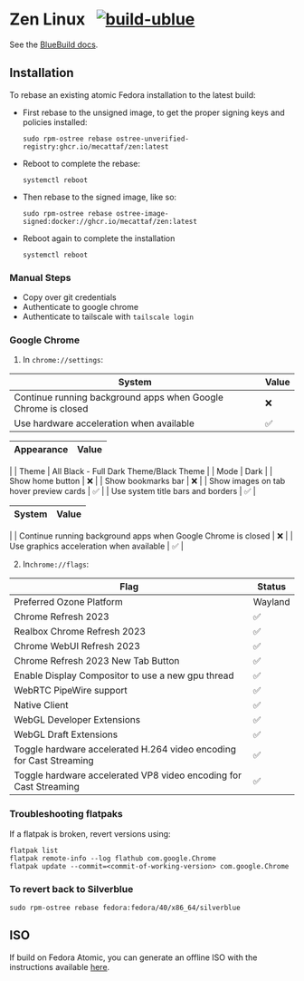 # Zen Linux &nbsp; [![build-ublue](https://github.com/blue-build/template/actions/workflows/build.yml/badge.svg)](https://github.com/blue-build/template/actions/workflows/build.yml)

See the [BlueBuild docs](https://blue-build.org/how-to/setup/). 

## Installation

To rebase an existing atomic Fedora installation to the latest build:

- First rebase to the unsigned image, to get the proper signing keys and policies installed:
  ```
  sudo rpm-ostree rebase ostree-unverified-registry:ghcr.io/mecattaf/zen:latest
  ```
- Reboot to complete the rebase:
  ```
  systemctl reboot
  ```
- Then rebase to the signed image, like so:
  ```
  sudo rpm-ostree rebase ostree-image-signed:docker://ghcr.io/mecattaf/zen:latest
  ```
- Reboot again to complete the installation
  ```
  systemctl reboot
  ```
### Manual Steps

- Copy over git credentials
- Authenticate to google chrome
- Authenticate to tailscale with `tailscale login`

### Google Chrome

1) In `chrome://settings`:

| System                                                | Value  |
|-------------------------------------------------------|--------|
| Continue running background apps when Google Chrome is closed | ❌ |
| Use hardware acceleration when available              | ✅      |

| Appearance                                            | Value  |
|-------------------------------------------------------|--------|
|
| Theme                                                 | All Black - Full Dark Theme/Black Theme |
| Mode                                                  | Dark   |
| Show home button                                      | ❌      |
| Show bookmarks bar                                    | ❌      |
| Show images on tab hover preview cards                | ✅      |
| Use system title bars and borders                     | ✅      |

| System                                                | Value  |
|-------------------------------------------------------|--------|
|
| Continue running background apps when Google Chrome is closed    | ❌ |
| Use graphics acceleration when available                         | ✅ |

2) In`chrome://flags`:

| Flag                                                  | Status |
|-------------------------------------------------------|--------|
| Preferred Ozone Platform                              | Wayland |
| Chrome Refresh 2023                                   | ✅      |
| Realbox Chrome Refresh 2023                           | ✅      |
| Chrome WebUI Refresh 2023                             | ✅      |
| Chrome Refresh 2023 New Tab Button                    | ✅      |
| Enable Display Compositor to use a new gpu thread     | ✅      |
| WebRTC PipeWire support                               | ✅      |
| Native Client                                         | ✅      |
| WebGL Developer Extensions                            | ✅      |
| WebGL Draft Extensions                                | ✅      |
| Toggle hardware accelerated H.264 video encoding for Cast Streaming | ✅ |
| Toggle hardware accelerated VP8 video encoding for Cast Streaming  | ✅ |


### Troubleshooting flatpaks

If a flatpak is broken, revert versions using:
```
flatpak list
flatpak remote-info --log flathub com.google.Chrome
flatpak update --commit=<commit-of-working-version> com.google.Chrome
```

### To revert back to Silverblue

```shell
sudo rpm-ostree rebase fedora:fedora/40/x86_64/silverblue
```


## ISO

If build on Fedora Atomic, you can generate an offline ISO with the instructions available [here](https://blue-build.org/learn/universal-blue/#fresh-install-from-an-iso). 
